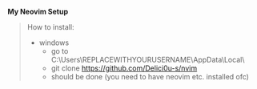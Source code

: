 **My Neovim Setup**

> How to install:
  >   * windows
  >     * go to C:\Users\REPLACEWITHYOURUSERNAME\AppData\Local\
  >     * git clone https://github.com/Delici0u-s/nvim
  >     * should be done (you need to have neovim etc. installed ofc)
